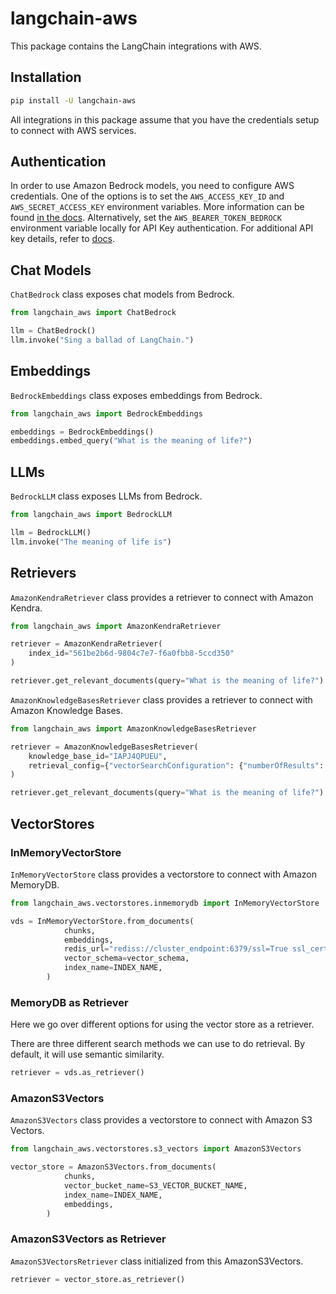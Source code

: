 # langchain-aws

This package contains the LangChain integrations with AWS.

## Installation

```bash
pip install -U langchain-aws
```

All integrations in this package assume that you have the credentials setup to connect with AWS services.

## Authentication

In order to use Amazon Bedrock models, you need to configure AWS credentials. One of the options is to set the `AWS_ACCESS_KEY_ID` and `AWS_SECRET_ACCESS_KEY` environment variables. More information can be found [in the docs](https://docs.aws.amazon.com/bedrock/latest/userguide/security-iam.html).
Alternatively, set the `AWS_BEARER_TOKEN_BEDROCK` environment variable locally for API Key authentication. For additional API key details, refer to [docs](https://docs.aws.amazon.com/bedrock/latest/userguide/api-keys.html).

## Chat Models

`ChatBedrock` class exposes chat models from Bedrock.

```python
from langchain_aws import ChatBedrock

llm = ChatBedrock()
llm.invoke("Sing a ballad of LangChain.")
```

## Embeddings

`BedrockEmbeddings` class exposes embeddings from Bedrock.

```python
from langchain_aws import BedrockEmbeddings

embeddings = BedrockEmbeddings()
embeddings.embed_query("What is the meaning of life?")
```

## LLMs

`BedrockLLM` class exposes LLMs from Bedrock.

```python
from langchain_aws import BedrockLLM

llm = BedrockLLM()
llm.invoke("The meaning of life is")
```

## Retrievers

`AmazonKendraRetriever` class provides a retriever to connect with Amazon Kendra.

```python
from langchain_aws import AmazonKendraRetriever

retriever = AmazonKendraRetriever(
    index_id="561be2b6d-9804c7e7-f6a0fbb8-5ccd350"
)

retriever.get_relevant_documents(query="What is the meaning of life?")
```

`AmazonKnowledgeBasesRetriever` class provides a retriever to connect with Amazon Knowledge Bases.

```python
from langchain_aws import AmazonKnowledgeBasesRetriever

retriever = AmazonKnowledgeBasesRetriever(
    knowledge_base_id="IAPJ4QPUEU",
    retrieval_config={"vectorSearchConfiguration": {"numberOfResults": 4}},
)

retriever.get_relevant_documents(query="What is the meaning of life?")
```

## VectorStores

### InMemoryVectorStore

`InMemoryVectorStore` class provides a vectorstore to connect with Amazon MemoryDB.

```python
from langchain_aws.vectorstores.inmemorydb import InMemoryVectorStore

vds = InMemoryVectorStore.from_documents(
            chunks,
            embeddings,
            redis_url="rediss://cluster_endpoint:6379/ssl=True ssl_cert_reqs=none",
            vector_schema=vector_schema,
            index_name=INDEX_NAME,
        )
```

### MemoryDB as Retriever

Here we go over different options for using the vector store as a retriever.

There are three different search methods we can use to do retrieval. By default, it will use semantic similarity.

```python
retriever = vds.as_retriever()
```

### AmazonS3Vectors

`AmazonS3Vectors` class provides a vectorstore to connect with Amazon S3 Vectors.

```python
from langchain_aws.vectorstores.s3_vectors import AmazonS3Vectors

vector_store = AmazonS3Vectors.from_documents(
            chunks,
            vector_bucket_name=S3_VECTOR_BUCKET_NAME,
            index_name=INDEX_NAME,
            embeddings,
        )
```

### AmazonS3Vectors as Retriever

`AmazonS3VectorsRetriever` class initialized from this AmazonS3Vectors.

```python
retriever = vector_store.as_retriever()
```
